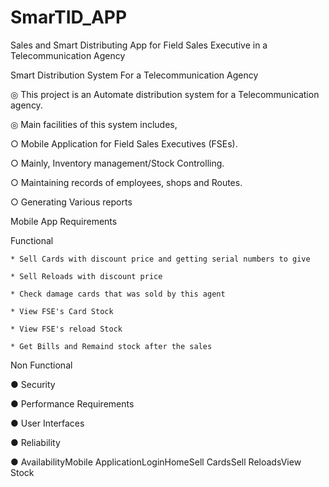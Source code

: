 # SmarTID_APP
Sales and Smart Distributing App for Field Sales Executive in a Telecommunication Agency

Smart Distribution System For a Telecommunication Agency

◎ This project is an Automate distribution system for a Telecommunication agency. 

◎ Main facilities of this system includes,

○ Mobile Application for Field Sales Executives (FSEs).

○ Mainly, Inventory management/Stock Controlling.

○ Maintaining records of employees, shops and Routes.

○ Generating Various reports

Mobile App Requirements

Functional

    * Sell Cards with discount price and getting serial numbers to give
    
    * Sell Reloads with discount price
    
    * Check damage cards that was sold by this agent
    
    * View FSE's Card Stock
    
    * View FSE's reload Stock
    
    * Get Bills and Remaind stock after the sales

Non Functional

● Security

● Performance Requirements

● User Interfaces

● Reliability

● AvailabilityMobile ApplicationLoginHomeSell CardsSell ReloadsView Stock

